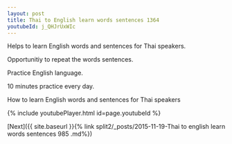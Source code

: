 ```yaml
---
layout: post
title: Thai to English learn words sentences 1364 
youtubeId: j_QHJrUxWIc
---
```

 
 
Helps to learn English words and sentences for Thai speakers.

Opportunitiy to repeat the words sentences. 

Practice English language. 
 
10 minutes practice every day. 
 
How to learn English words and sentences for Thai speakers 
 
{% include youtubePlayer.html id=page.youtubeId %}
 
 
[Next]({{ site.baseurl }}{% link  split2/_posts/2015-11-19-Thai to english learn words sentences 985 .md%})
 
